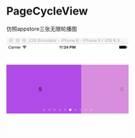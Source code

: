 # PageCycleView
仿照appstore三张无限轮播图


<p align="left" >
  <img src="EQPageCycle.gif" alt="EQPageCycle" title="EQPageCycle" width = "320">
</p>
